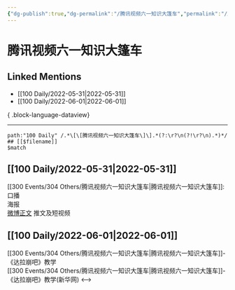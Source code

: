 ```yaml
---
{"dg-publish":true,"dg-permalink":"/腾讯视频六一知识大篷车","permalink":"/腾讯视频六一知识大篷车/","created":"2022-12-04T21:48:07.000+08:00","updated":"2023-04-10T17:15:55.000+08:00"}
---
```


# 腾讯视频六一知识大篷车

## Linked Mentions
- [[100 Daily/2022-05-31\|2022-05-31]]
- [[100 Daily/2022-06-01\|2022-06-01]]

{ .block-language-dataview}

---

```expander
path:"100 Daily" /.*\[\[腾讯视频六一知识大篷车\]\].*(?:\r?\n(?!\r?\n).*)*/
## [[$filename]]
$match
```
## [[100 Daily/2022-05-31\|2022-05-31]]
[[300 Events/304 Others/腾讯视频六一知识大篷车\|腾讯视频六一知识大篷车]]:  
[](https://m.weibo.cn/2591595652/4775162912440973) 口播  
[](https://m.weibo.cn/2591595652/4775204553231830) 海报  
[微博正文](https://m.weibo.cn/6466290670/4775180956338585) 推文及短视频
## [[100 Daily/2022-06-01\|2022-06-01]]
[](https://m.weibo.cn/2591595652/4775526911181750) [[300 Events/304 Others/腾讯视频六一知识大篷车\|腾讯视频六一知识大篷车]]-《达拉崩吧》教学  
[](https://m.weibo.cn/2810373291/4775540316438714) [[300 Events/304 Others/腾讯视频六一知识大篷车\|腾讯视频六一知识大篷车]]-《达拉崩吧》教学(新华网)
<-->